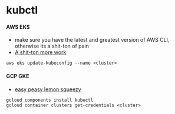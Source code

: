 # kubctl

#### AWS EKS
- make sure you have the latest and greatest version of AWS CLI, otherwise its a shit-ton of pain
- [A shit-ton more work](https://docs.aws.amazon.com/eks/latest/userguide/getting-started.html)
```
aws eks update-kubeconfig --name <cluster>
```

#### GCP GKE
- [easy peasy lemon squeezy](https://docs.aws.amazon.com/eks/latest/userguide/getting-started.html)
```
gcloud components install kubectl
gcloud container clusters get-credentials <cluster>
```
